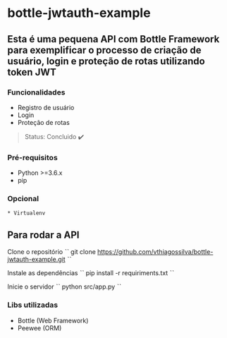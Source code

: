 # bottle-jwtauth-example

## Esta é uma pequena API com Bottle Framework para exemplificar o processo de criação de usuário, login e proteção de rotas utilizando token JWT

### Funcionalidades
 - Registro de usuário
 - Login
 - Proteção de rotas

> Status: Concluido :heavy_check_mark:

### Pré-requisitos
- Python >=3.6.x
- pip

### Opcional
    * Virtualenv

## Para rodar a API

Clone o repositório
ˋˋ
git clone https://github.com/vthiagossilva/bottle-jwtauth-example.git
ˋˋ

Instale as dependências
ˋˋ
pip install -r requiriments.txt
ˋˋ

Inicie o servidor
ˋˋ
python src/app.py
ˋˋ

### Libs utilizadas
- Bottle (Web Framework)
- Peewee (ORM)
